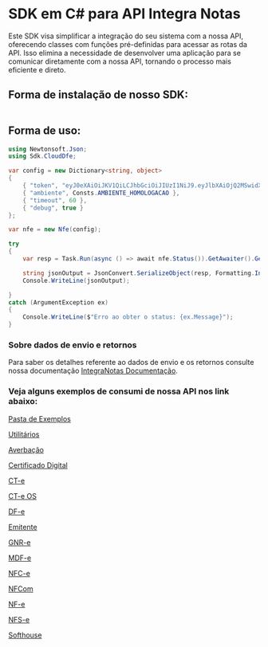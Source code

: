 # SDK em C# para API Integra Notas

Este SDK visa simplificar a integração do seu sistema com a nossa API, oferecendo classes com funções pré-definidas para acessar as rotas da API. Isso elimina a necessidade de desenvolver uma aplicação para se comunicar diretamente com a nossa API, tornando o processo mais eficiente e direto.

## Forma de instalação de nosso SDK:

```

```

## Forma de uso:

```cs
using Newtonsoft.Json;
using Sdk.CloudDfe;

var config = new Dictionary<string, object>
{
    { "token", "eyJ0eXAiOiJKV1QiLCJhbGciOiJIUzI1NiJ9.eyJlbXAiOjQ2MSwidXNyIjoxNzAsInRwIjoyLCJpYXQiOjE2NTE1MDYzMjR9.a0cOwP6BUDZAboYwMzoMjutCtFM8Ph-X4pLahZIB_V4" },
    { "ambiente", Consts.AMBIENTE_HOMOLOGACAO },
    { "timeout", 60 },
    { "debug", true }
};

var nfe = new Nfe(config);

try
{
    var resp = Task.Run(async () => await nfe.Status()).GetAwaiter().GetResult();

    string jsonOutput = JsonConvert.SerializeObject(resp, Formatting.Indented);
    Console.WriteLine(jsonOutput);

}
catch (ArgumentException ex)
{
    Console.WriteLine($"Erro ao obter o status: {ex.Message}");
}
```

### Sobre dados de envio e retornos

Para saber os detalhes referente ao dados de envio e os retornos consulte nossa documentação [IntegraNotas Documentação](https://integranotas.com.br/doc).

### Veja alguns exemplos de consumi de nossa API nos link abaixo:

[Pasta de Exemplos](https://github.com/cloud-dfe/sdk-csharp/tree/master/examples)

[Utilitários](https://github.com/cloud-dfe/sdk-csharp/tree/master/examples/utils)

[Averbação](https://github.com/cloud-dfe/sdk-csharp/tree/master/examples/averbacao)

[Certificado Digital](https://github.com/cloud-dfe/sdk-csharp/tree/master/examples/certificado)

[CT-e](https://github.com/cloud-dfe/sdk-csharp/tree/master/examples/cte)

[CT-e OS](https://github.com/cloud-dfe/sdk-csharp/tree/master/examples/cteos)

[DF-e](https://github.com/cloud-dfe/sdk-csharp/tree/master/examples/dfe)

[Emitente](https://github.com/cloud-dfe/sdk-csharp/tree/master/examples/emitente)

[GNR-e](https://github.com/cloud-dfe/sdk-csharp/tree/master/examples/gnre)

[MDF-e](https://github.com/cloud-dfe/sdk-csharp/tree/master/examples/mdfe)

[NFC-e](https://github.com/cloud-dfe/sdk-csharp/tree/master/examples/nfce)

[NFCom](https://github.com/cloud-dfe/sdk-csharp/tree/master/examples/nfcom)

[NF-e](https://github.com/cloud-dfe/sdk-csharp/tree/master/examples/nfe)

[NFS-e](https://github.com/cloud-dfe/sdk-csharp/tree/master/examples/nfse)

[Softhouse](https://github.com/cloud-dfe/sdk-csharp/tree/master/examples/softhouse)
